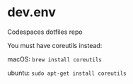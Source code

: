 # dev.env

Codespaces dotfiles repo

You must have coreutils instead:

macOS: `brew install coreutils`

ubuntu: `sudo apt-get install coreutils`
